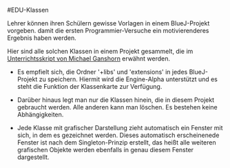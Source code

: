 #EDU-Klassen

Lehrer können ihren Schülern gewisse Vorlagen in einem BlueJ-Projekt 
vorgeben. damit die ersten Programmier-Versuche ein motivierenderes 
Ergebnis haben werden.

Hier sind alle solchen Klassen in einem Projekt gesammelt, die im 
[Unterrichtsskript von Michael Ganshorn](http://engine-alpha.org/wiki/Unterrichtskonzept) 
erwähnt werden. 

- Es empfielt sich, die Ordner '+libs' und 'extensions' in jedes 
BlueJ-Projekt zu speichern. Hiermit wird die Engine-Alpha unterstützt 
und es steht die Funktion der Klassenkarte zur Verfügung. 

- Darüber hinaus legt man nur die Klassen hinein, die in diesem Projekt 
gebraucht werden. Alle anderen kann man löschen. Es bestehen keine 
Abhängigkeiten.

- Jede Klasse mit grafischer Darstellung zieht automatisch ein Fenster 
mit sich, in dem es gezeichnet werden. Dieses automatisch erscheinenede 
Fenster ist nach dem Singleton-Prinzip erstellt, das heißt alle weiteren 
grafischen Objekte werden ebenfalls in genau diesem Fenster dargestellt.
